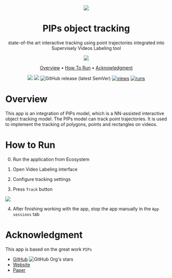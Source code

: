 <div align="center" markdown>
<img src="https://user-images.githubusercontent.com/115161827/233959102-9c48949f-b353-4a4b-ab7d-c1da99dfd914.jpg" />
  
# PIPs object tracking

state-of-the art interactive tracking using point trajectories integrated into Supervisely Videos Labeling tool

<img src='https://particle-video-revisited.github.io/images/fig1.jpg'>

<p align="center">
  <a href="#Overview">Overview</a> •
  <a href="#How-To-Run">How To Run</a> •
  <a href="#Acknowledgment">Acknowledgment</a>
</p>

[![](https://img.shields.io/badge/supervisely-ecosystem-brightgreen)](https://ecosystem.supervise.ly/apps/supervisely-ecosystem/pips)
[![](https://img.shields.io/badge/slack-chat-green.svg?logo=slack)](https://supervise.ly/slack)
![GitHub release (latest SemVer)](https://img.shields.io/github/v/release/supervisely-ecosystem/pips)
[![views](https://app.supervise.ly/img/badges/views/supervisely-ecosystem/pips)](https://supervise.ly)
[![runs](https://app.supervise.ly/img/badges/runs/supervisely-ecosystem/pips)](https://supervise.ly)


</div>

# Overview

This app is an integration of PIPs model, which is a NN-assisted interactive object tracking model. The PIPs model can track point trajectories. It is used to implement the tracking of polygons, points and rectangles on videos.

# How to Run

0. Run the application from Ecosystem

1. Open Video Labeling interface

2. Configure tracking settings

3. Press `Track` button

<img src="https://user-images.githubusercontent.com/115161827/233995613-36aabf55-c840-421d-b1e1-3e026505cb85.gif" />

4. After finishing working with the app, stop the app manually in the `App sessions` tab

# Acknowledgment

This app is based on the great work `PIPs` 
- [GitHub](https://github.com/aharley/pips) ![GitHub Org's stars](https://img.shields.io/github/stars/aharley/pips?style=social) 
- [Website](https://particle-video-revisited.github.io/)
- [Paper](https://arxiv.org/abs/2204.04153) 






